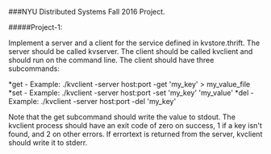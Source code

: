 ###NYU Distributed Systems Fall 2016 Project.


#####Project-1:


Implement a server and a client for the service defined in kvstore.thrift. The server should be called kvserver. The client should be called kvclient and should run on the command line. The client should have three subcommands:


*get - Example: ./kvclient -server host:port -get 'my_key' > my_value_file
*set - Example: ./kvclient -server host:port -set 'my_key' 'my_value'
*del - Example: ./kvclient -server host:port -del 'my_key'

Note that the get subcommand should write the value to stdout. The kvclient process should have an exit code of zero on success, 1 if a key isn't found, and 2 on other errors. If errortext is returned from the server, kvclient should write it to stderr.
